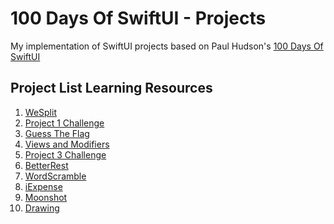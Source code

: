 # 100 Days Of SwiftUI - Projects

My implementation of SwiftUI projects based on Paul Hudson's [100 Days Of SwiftUI]

## Project List Learning Resources
1. [WeSplit]
2. [Project 1 Challenge]
3. [Guess The Flag]
4. [Views and Modifiers]
5. [Project 3 Challenge]
6. [BetterRest]
7. [WordScramble]
8. [iExpense]
9. [Moonshot]
10. [Drawing]

[100 Days Of SwiftUI]: https://www.hackingwithswift.com/100/swiftui
[WeSplit]: https://www.hackingwithswift.com/100/swiftui/16
[Project 1 Challenge]: https://www.hackingwithswift.com/100/swiftui/19
[Guess The Flag]: https://www.hackingwithswift.com/100/swiftui/20
[Views and Modifiers]: https://www.hackingwithswift.com/100/swiftui/23
[Project 3 Challenge]: https://www.hackingwithswift.com/guide/ios-swiftui/2/3/challenge
[BetterRest]: https://www.hackingwithswift.com/100/swiftui/26
[WordScramble]: https://www.hackingwithswift.com/100/swiftui/29
[iExpense]: https://www.hackingwithswift.com/100/swiftui/37
[Moonshot]: https://www.hackingwithswift.com/100/swiftui/39
[Drawing]: https://www.hackingwithswift.com/100/swiftui/43
